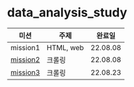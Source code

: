 # data_analysis_study

| 미션 | 주제 | 완료일 |
|--|--|--|
| mission1 | HTML, web | 22.08.08 |
| [mission2](./mission2) | 크롤링 | 22.08.08 |
| [mission3](./mission3) | 크롤링 | 22.08.23 |
